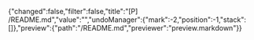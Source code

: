 {"changed":false,"filter":false,"title":"[P] /README.md","value":"","undoManager":{"mark":-2,"position":-1,"stack":[]},"preview":{"path":"/README.md","previewer":"preview.markdown"}}